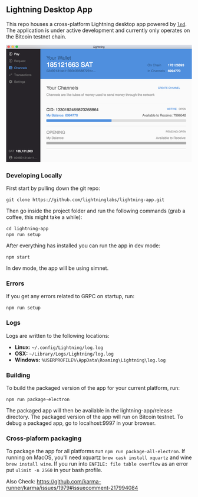 ## Lightning Desktop App

This repo houses a cross-platform Lightning desktop app powered by
[`lnd`](https://github.com/lightningnetwork/lnd/). The application is under
active development and currently only operates on the Bitcoin testnet chain.

<img src="screenshot.png">

### Developing Locally


First start by pulling down the git repo:
```
git clone https://github.com/lightninglabs/lightning-app.git
```

Then go inside the project folder and run the following commands (grab a coffee, this might take a while):
```
cd lightning-app
npm run setup
```

After everything has installed you can run the app in dev mode:
```
npm start
```

In dev mode, the app will be using simnet.

### Errors

If you get any errors related to GRPC on startup, run:
```
npm run setup
```

### Logs
Logs are written to the following locations:

* **Linux:** `~/.config/Lightning/log.log`
* **OSX:** `~/Library/Logs/Lightning/log.log`
* **Windows:** `%USERPROFILE%\AppData\Roaming\Lightning\log.log`

### Building

To build the packaged version of the app for your current platform, run:
```
npm run package-electron
```

The packaged app will then be available in the lightning-app/release directory. The packaged version of the app will run on Bitcoin testnet. To debug a packaged app, go to localhost:9997 in your browser.

### Cross-plaform packaging
To package the app for all platforms run `npm run package-all-electron`. If running on MacOS, you'll need xquartz `brew cask install xquartz` and wine `brew install wine`. If you run into `ENFILE: file table overflow` as an error put `ulimit -n 2560` in your bash profile.

Also Check: https://github.com/karma-runner/karma/issues/1979#issuecomment-217994084

